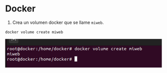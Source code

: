# Docker

1.  Crea un volumen docker que se llame `miweb`.

```bash
docker volume create miweb
```

![](assets/captura1.png)
